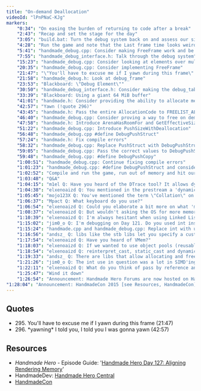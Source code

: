 ```yaml
---
title: "On-demand Deallocation"
videoId: "lPnPNaC-KJg"
markers:
    "0:34": "On easing the burden of returning to code after a break"
    "2:43": "Recap and set the stage for the day"
    "3:05": "build.bat: Turn the debug system back on and assess our situation"
    "4:28": "Run the game and note that the Last frame time looks weird"
    "5:41": "handmade_debug.cpp: Consider making FreeFrame work and be called"
    "7:55": "handmade_debug_interface.h: Talk through the debug system"
    "15:23": "handmade_debug.cpp: Consider looking at elements over multiple frames"
    "20:35": "handmade_debug.cpp: Consider implementing FreeFrame"
    "21:47": "\"You'll have to excuse me if I yawn during this frame\" (!quote 295)"
    "21:58": "handmade_debug.h: Look at debug_frame"
    "23:53": "Blackboard: \"Debug Element\""
    "30:50": "handmade_debug_interface.h: Consider making the debug_table be a giant buffer"
    "33:39": "Blackboard: Using a giant 64 MiB buffer"
    "41:01": "handmade.h: Consider providing the ability to allocate memory on demand"
    "42:57": "Yawn (!quote 296)"
    "43:45": "handmade.h: Pass the entire AllocationCode to FREELIST_ALLOCATE"
    "46:40": "handmade_debug.cpp: Consider proving a way to free on demand or give memory_arena the ability to handle memory allocation"
    "47:58": "handmade.h: Introduce ArenaHasRoomFor and GetEffectiveSizeFor"
    "51:22": "handmade_debug.cpp: Introduce PushSizeWithDeallocation"
    "56:48": "handmade_debug.cpp #define DebugPushStruct"
    "57:24": "handmade.h: Fix compile errors"
    "58:32": "handmade_debug.cpp: Replace PushStruct with DebugPushStruct"
    "59:05": "handmade_debug.cpp: Pass the correct values to DebugPushStruct"
    "59:48": "handmade_debug.cpp: #define DebugPushCopy"
    "1:00:51": "handmade_debug.cpp: Continue fixing compile errors"
    "1:01:23": "handmade_debug.cpp: #define DebugPushStruct and consider building in the Push functions to the arenas proper"
    "1:02:52": "Compile and run the game, run out of memory and hit our \"Not implemented\""
    "1:03:48": "Q&A"
    "1:04:15": "m1el Q: Have you heard of the DTrace tool? It allows dynamic tracing on running binaries and also kernel! (Not available on windows, though)"
    "1:04:38": "elxenoaizd Q: You mentioned in the prestream a 'dynamic' memory_arena. How does that actually work since we allocate memory only once? What happens when the arena is full?"
    "1:05:45": "mojo123X Q: You've mentioned the term \"Collation\" on this episode and several previous episodes. What exactly do you mean when you use that term?"
    "1:06:37": "Mpact Q: What keyboard do you use?"
    "1:06:54": "elxenoaizd Q: Could you elaborate a bit more on what 'memory alignment' means? [see Resources, Handmade Hero]"
    "1:08:37": "elxenoaizd Q: But wouldn't asking the OS for more memory expose more failure points thus be against Handmade Hero memory philosophy? Since the whole point of our scheme was that we're sure once we run the game we can't crash"
    "1:10:39": "elxenoaizd Q: I'm always hesitant when using Linked Lists in engine and gameplay code (debug code is fine) because of their cache unfriendliness, random access of memory and difficulty in debugging (you'd have to dig down a node to find what you're looking for). Do you think it's not that big of a deal and I'm worrying too much?"
    "1:15:02": "jim0_o Q: I'm debugging on Day 121. Do you used int instead of int32 for any reason?"
    "1:15:24": "handmade.cpp and handmade_debug.cpp: Replace int with u32"
    "1:16:56": "andsz_ Q: libs like the stb libs let you specify a custom malloc / free function. How would you integrate that into an arena-based system?"
    "1:17:54": "elxenoaizd Q: Have you heard of VMem?"
    "1:18:03": "elxenoaizd Q: If we wanted to use object pools (reusable / recyclable objects for enemies, for example), where would be the best place to store them? Permanent or transient memory? I guess they wouldn't be in transient cause the whole game shares the same pool, so I guess permanent?"
    "1:18:54": "elxenoaizd Q: reinterpret_cast, static_cast and dynamic_cast: are they of any good use?"
    "1:19:33": "andsz_ Q: There are libs that allow allocating and freeing multiple chunks of memory during runtime. How would you specify malloc / free for them in an arena-based game like Handmade Hero?"
    "1:21:26": "jim0_o Q: The int use in question was a lot in SIMD'ing DrawRectangle -> DrawRectangleQuickly, and my version of the code is crashing on \"Access violation reading location\" when casting Pixel to __m128i at the start. Could iterating with int vs int32 be the reason?"
    "1:22:11": "elxenoaizd Q: What do you think of pass by reference and references? I think they obfuscate the code because it's harder now to see from the calling site to find out if an object is passed by value (copy) or we are actually passing an address of it to modify it"
    "1:25:47": "Wind it down"
    "1:26:54": "Announcement: Handmade Hero Forums are now hosted on HandmadeDev.org [see Resources, HandmadeDev]"
"1:28:04": "Announcement: HandmadeCon 2015 [see Resources, HandmadeCon]"
---
```


## Quotes

* 295\. You'll have to excuse me if I yawn during this frame (21:47)
* 296\. \*yawning\* I told you, I told you I was gonna yawn (42:57)

## Resources

* *Handmade Hero* - Episode Guide: '[Handmade Hero Day 127: Aligning Rendering Memory](https://hero.handmadedev.org/videos/game-architecture/day127.html)'
* HandmadeDev: [Handmade Hero Central](https://hero.handmadedev.org/jace/schedule/)
* [HandmadeCon](http://handmadecon.org/)
